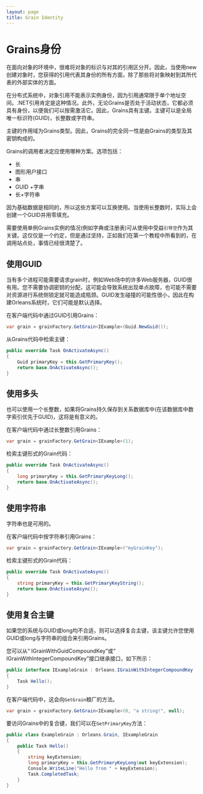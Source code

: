 ```yaml
---
layout: page
title: Grain Identity
---
```


# Grains身份

在面向对象的环境中，很难将对象的标识与对其的引用区分开。因此，当使用new创建对象时，您获得的引用代表其身份的所有方面，除了那些将对象映射到其所代表的外部实体的方面。

在分布式系统中，对象引用不能表示实例身份，因为引用通常限于单个地址空间。.NET引用肯定是这种情况。此外，无论Grains是否处于活动状态，它都必须具有身份，以便我们可以按需激活它。因此，Grains具有主键。主键可以是全局唯一标识符(GUID)，长整数或字符串。

主键的作用域为Grains类型。因此，Grains的完全同一性是由Grains的类型及其密钥构成的。

Grains的调用者决定应使用哪种方案。选项包括：

-   长
-   图形用户接口
-   串
-   GUID +字串
-   长+字符串

因为基础数据是相同的，所以这些方案可以互换使用。当使用长整数时，实际上会创建一个GUID并用零填充。

需要使用单例Grains实例的情况(例如字典或注册表)可从使用中受益`引导空`作为其关键。这仅仅是一个约定，但是通过坚持，正如我们在第一个教程中所看到的，在调用站点处，事情已经很清楚了。

## 使用GUID

当有多个进程可能需要请求grain时，例如Web场中的许多Web服务器，GUID很有用。您不需要协调密钥的分配，这可能会导致系统出现单点故障，也可能不需要对资源进行系统侧锁定就可能造成瓶颈。GUID发生碰撞的可能性很小，因此在构建Orleans系统时，它们可能是默认选择。

在客户端代码中通过GUID引用Grains：

```csharp
var grain = grainFactory.GetGrain<IExample>(Guid.NewGuid());
```

从Grains代码中检索主键：

```csharp
public override Task OnActivateAsync()
{
    Guid primaryKey = this.GetPrimaryKey();
    return base.OnActivateAsync();
}
```

## 使用多头

也可以使用一个长整数，如果将Grains持久保存到关系数据库中(在该数据库中数字索引优先于GUID)，这将是有意义的。

在客户端代码中通过长整数引用Grains：

```csharp
var grain = grainFactory.GetGrain<IExample>(1);
```

检索主键形式的Grain代码：

```csharp
public override Task OnActivateAsync()
{
    long primaryKey = this.GetPrimaryKeyLong();
    return base.OnActivateAsync();
}
```

## 使用字符串

字符串也是可用的。

在客户端代码中按字符串引用Grains：

```csharp
var grain = grainFactory.GetGrain<IExample>("myGrainKey");
```

检索主键形式的Grain代码：

```csharp
public override Task OnActivateAsync()
{
    string primaryKey = this.GetPrimaryKeyString();
    return base.OnActivateAsync();
}
```

## 使用复合主键

如果您的系统与GUID或long均不合适，则可以选择复合主键，该主键允许您使用GUID或long与字符串的组合来引用Grains。

您可以从“ IGrainWithGuidCompoundKey”或“ IGrainWithIntegerCompoundKey”接口继承接口，如下所示：

```csharp
public interface IExampleGrain : Orleans.IGrainWithIntegerCompoundKey
{
    Task Hello();
}
```

在客户端代码中，这会向`GetGrain`粮厂的方法。

```csharp
var grain = grainFactory.GetGrain<IExample>(0, "a string!", null);
```

要访问Grains中的复合键，我们可以在`GetPrimaryKey`方法：

```csharp
public class ExampleGrain : Orleans.Grain, IExampleGrain
{
    public Task Hello()
    {
        string keyExtension;
        long primaryKey = this.GetPrimaryKeyLong(out keyExtension);
        Console.WriteLine("Hello from " + keyExtension);
        Task.CompletedTask;
    }
}
```
